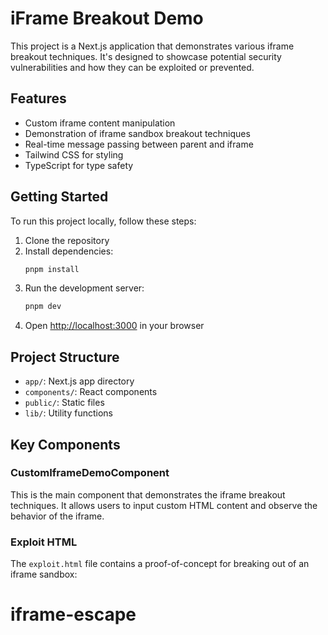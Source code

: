 # iFrame Breakout Demo

This project is a Next.js application that demonstrates various iframe breakout techniques. It's designed to showcase potential security vulnerabilities and how they can be exploited or prevented.

## Features

- Custom iframe content manipulation
- Demonstration of iframe sandbox breakout techniques
- Real-time message passing between parent and iframe
- Tailwind CSS for styling
- TypeScript for type safety

## Getting Started

To run this project locally, follow these steps:

1. Clone the repository
2. Install dependencies:
   ```bash
   pnpm install
   ```
3. Run the development server:
   ```bash
   pnpm dev
   ```
4. Open [http://localhost:3000](http://localhost:3000) in your browser

## Project Structure

- `app/`: Next.js app directory
- `components/`: React components
- `public/`: Static files
- `lib/`: Utility functions

## Key Components

### CustomIframeDemoComponent

This is the main component that demonstrates the iframe breakout techniques. It allows users to input custom HTML content and observe the behavior of the iframe.


### Exploit HTML

The `exploit.html` file contains a proof-of-concept for breaking out of an iframe sandbox:
# iframe-escape
